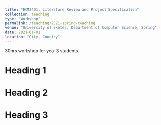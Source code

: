 ```yaml
---
title: "ECM3401: Literature Review and Project Specification"
collection: teaching
type: "Workshop"
permalink: /teaching/2021-spring-teaching
venue: "University of Exeter, Department of Computer Science, Spring"
date: 2021-01-01
location: "City, Country"
---
```


30hrs workshop for year 3 students.

Heading 1
======

Heading 2
======

Heading 3
======
